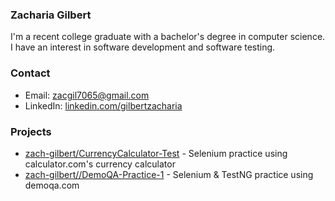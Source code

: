### Zacharia Gilbert

I'm a recent college graduate with a bachelor's degree in computer science. I have an interest in software development and software testing.

### Contact

- Email: [zacgil7065@gmail.com](mailto:zacgil7065@gmail.com)
- LinkedIn: [linkedin.com/gilbertzacharia](https://www.linkedin.com/in/gilbertzacharia/)

### Projects

- [zach-gilbert/CurrencyCalculator-Test](https://github.com/zach-gilbert/CurrencyCalculator-Test) - Selenium practice using calculator.com's currency calculator
- [zach-gilbert//DemoQA-Practice-1](https://github.com/zach-gilbert/DemoQA-Practice-1) - Selenium & TestNG practice using demoqa.com
